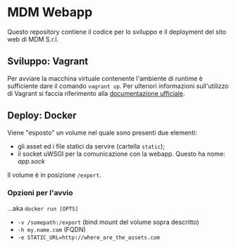 # MDM Webapp
Questo repository contiene il codice per lo sviluppo e il deployment del sito web di MDM S.r.l.

## Sviluppo: Vagrant
Per avviare la macchina virtuale contenente l'ambiente di runtime è sufficiente dare il comando `vagrant up`. Per ulteriori informazioni sull'utilizzo di Vagrant si faccia riferimento alla [documentazione ufficiale](https://www.vagrantup.com/).

## Deploy: Docker
Viene "esposto" un volume nel quale sono presenti due elementi:
 * gli asset ed i file statici da servire (cartella `static`);
 * il socket uWSGI per la comunicazione con la webapp. Questo ha nome: _app.sock_

Il volume è in posizione `/export`.

### Opzioni per l'avvio
...aka `docker run [OPTS]`
  * `-v /somepath:/export` (bind mount del volume sopra descritto)
  * `-h my.name.com` (FQDN)
  * `-e STATIC_URL=http://where_are_the_assets.com`


